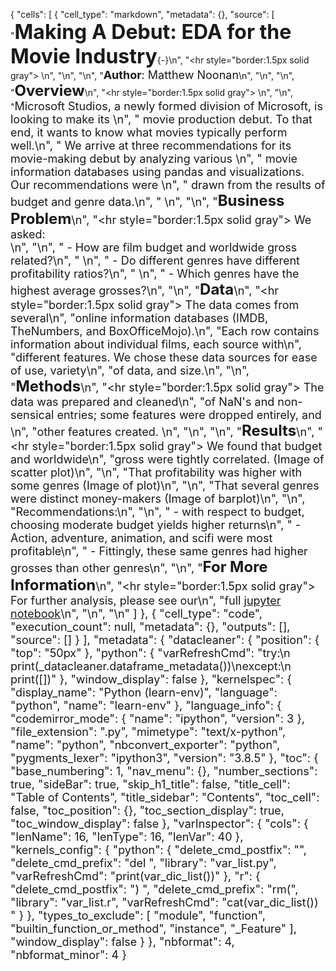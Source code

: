 {
 "cells": [
  {
   "cell_type": "markdown",
   "metadata": {},
   "source": [
    "<font size=6>__Making A Debut: EDA for the Movie Industry__</font>{-}\n",
    "<hr style=\"border:1.5px solid gray\"> </hr>\n",
    "\n",
    "\n",
    "<font size=4>__Author__: Matthew Noonan</font>\n",
    "\n",
    "\n",
    "<font size=5>__Overview__</font>\n",
    "<hr style=\"border:1.5px solid gray\"> </hr>\n",
    "\n",
    "<font size=4>Microsoft Studios, a newly formed division of Microsoft, is looking to make its \n",
    "    movie production debut. To that end, it wants to know what movies typically perform well.\n",
    "    We arrive at three recommendations for its movie-making debut by analyzing various \n",
    "    movie information databases using pandas and visualizations. Our recommendations were \n",
    "    drawn from the results of budget and genre data.\n",
    "    \n",
    "\n",
    "<font size=5>__Business Problem__</font>\n",
    "<hr style=\"border:1.5px solid gray\"> </hr>We asked:<br>\n",
    "\n",
    "     - How are film budget and worldwide gross related?\n",
    "     \n",
    "     - Do different genres have different profitability ratios?\n",
    "     \n",
    "     - Which genres have the highest average grosses?\n",
    "\n",
    "<font size=5>__Data__</font>\n",
    "<hr style=\"border:1.5px solid gray\"> </hr>The data comes from several\n",
    "online information databases (IMDB, TheNumbers, and BoxOfficeMojo).\n",
    "Each row contains information about individual films, each source with\n",
    "different features. We chose these data sources for ease of use, variety\n",
    "of data, and size.\n",
    "\n",
    "<font size=5>__Methods__</font>\n",
    "<hr style=\"border:1.5px solid gray\"> </hr>The data was prepared and cleaned\n",
    "of NaN's and non-sensical entries; some features were dropped entirely, and \n",
    "other features created. \n",
    "\n",
    "\n",
    "<font size=5>__Results__</font>\n",
    "<hr style=\"border:1.5px solid gray\"> </hr>We found that budget and worldwide\n",
    "gross were tightly correlated. (Image of scatter plot)\n",
    "\n",
    "That profitability was higher with some genres (Image of plot)\n",
    "\n",
    "That several genres were distinct money-makers (Image of barplot)\n",
    "\n",
    "Recommendations:\n",
    "\n",
    "     - with respect to budget, choosing moderate budget yields higher returns\n",
    "     - Action, adventure, animation, and scifi were most profitable\n",
    "     - Fittingly, these same genres had higher grosses than other genres\n",
    "\n",
    "<font size=5>__For More Information__</font>\n",
    "<hr style=\"border:1.5px solid gray\"> </hr>For further analysis, please see our\n",
    "full [jupyter notebook](./Untitled1.ipynb)\n",
    "\n",
    "\n"
   ]
  },
  {
   "cell_type": "code",
   "execution_count": null,
   "metadata": {},
   "outputs": [],
   "source": []
  }
 ],
 "metadata": {
  "datacleaner": {
   "position": {
    "top": "50px"
   },
   "python": {
    "varRefreshCmd": "try:\n    print(_datacleaner.dataframe_metadata())\nexcept:\n    print([])"
   },
   "window_display": false
  },
  "kernelspec": {
   "display_name": "Python (learn-env)",
   "language": "python",
   "name": "learn-env"
  },
  "language_info": {
   "codemirror_mode": {
    "name": "ipython",
    "version": 3
   },
   "file_extension": ".py",
   "mimetype": "text/x-python",
   "name": "python",
   "nbconvert_exporter": "python",
   "pygments_lexer": "ipython3",
   "version": "3.8.5"
  },
  "toc": {
   "base_numbering": 1,
   "nav_menu": {},
   "number_sections": true,
   "sideBar": true,
   "skip_h1_title": false,
   "title_cell": "Table of Contents",
   "title_sidebar": "Contents",
   "toc_cell": false,
   "toc_position": {},
   "toc_section_display": true,
   "toc_window_display": false
  },
  "varInspector": {
   "cols": {
    "lenName": 16,
    "lenType": 16,
    "lenVar": 40
   },
   "kernels_config": {
    "python": {
     "delete_cmd_postfix": "",
     "delete_cmd_prefix": "del ",
     "library": "var_list.py",
     "varRefreshCmd": "print(var_dic_list())"
    },
    "r": {
     "delete_cmd_postfix": ") ",
     "delete_cmd_prefix": "rm(",
     "library": "var_list.r",
     "varRefreshCmd": "cat(var_dic_list()) "
    }
   },
   "types_to_exclude": [
    "module",
    "function",
    "builtin_function_or_method",
    "instance",
    "_Feature"
   ],
   "window_display": false
  }
 },
 "nbformat": 4,
 "nbformat_minor": 4
}

